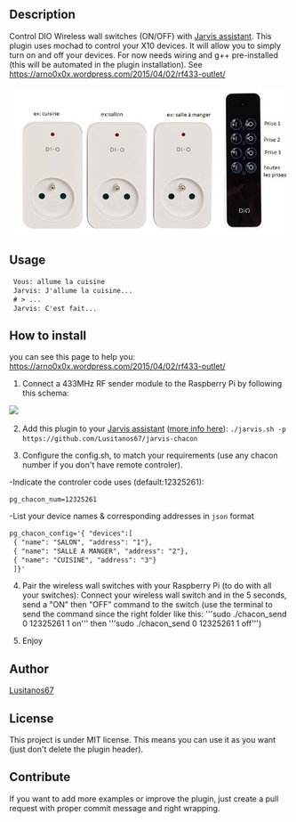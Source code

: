 ## Description
Control DIO Wireless wall switches (ON/OFF) with <a target="_blank" href="http://domotiquefacile.fr/jarvis/">Jarvis assistant</a>.
This plugin uses mochad to control your X10 devices.
It will allow you to simply turn on and off your devices.
For now needs wiring and g++ pre-installed (this will be automated in the plugin installation).
See https://arno0x0x.wordpress.com/2015/04/02/rf433-outlet/

<img src="https://raw.githubusercontent.com/Lusitanos67/jarvis-chacon/master/presentation_chacon.jpg" width="500">


## Usage
  ```
   Vous: allume la cuisine
   Jarvis: J'allume la cuisine...
   # > ...
   Jarvis: C'est fait...
   ```


## How to install

you can see this page to help you: https://arno0x0x.wordpress.com/2015/04/02/rf433-outlet/

1) Connect a 433MHz RF sender module to the Raspberry Pi by following this schema:

<img src="https://raw.githubusercontent.com/QuentinCG/jarvis-chacon/master/rpi_433MHzSender.jpg" width="300">

2) Add this plugin to your <a target="_blank" href="http://domotiquefacile.fr/jarvis/">Jarvis assistant</a> (<a target="_blank" href="http://domotiquefacile.fr/jarvis/content/plugins">more info here</a>): ```./jarvis.sh -p https://github.com/Lusitanos67/jarvis-chacon```

3) Configure the config.sh, to match your requirements (use any chacon number if you don't have remote controler).

-Indicate the controler code uses (default:12325261):
   ```
   pg_chacon_num=12325261
   ```  
-List your device names & corresponding addresses in `json` format
   ```
   pg_chacon_config='{ "devices":[
    { "name": "SALON", "address": "1"},
    { "name": "SALLE A MANGER", "address": "2"},
    { "name": "CUISINE", "address": "3"}
    ]}'
   ```

4) Pair the wireless wall switches with your Raspberry Pi (to do with all your switches): Connect your wireless wall switch and in the 5 seconds, send a "ON" then "OFF" command to the switch (use the terminal to send the command since the right folder like this: '''sudo ./chacon_send 0 12325261 1 on''' then '''sudo ./chacon_send 0 12325261 1 off''')

5) Enjoy


## Author
[Lusitanos67](https://github.com/Lusitanos67/jarvis-chacon)


## License

This project is under MIT license. This means you can use it as you want (just don't delete the plugin header).


## Contribute

If you want to add more examples or improve the plugin, just create a pull request with proper commit message and right wrapping.
